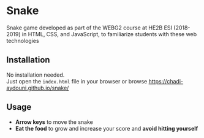# Snake

Snake game developed as part of the WEBG2 course at HE2B ESI (2018-2019) in HTML, CSS, and JavaScript, to familiarize students with these web technologies


## Installation

No installation needed.\
Just open the `index.html` file in your browser or browse https://chadi-aydouni.github.io/snake/


##  Usage

- **Arrow keys** to move the snake
- **Eat the food** to grow and increase your score and **avoid hitting yourself**